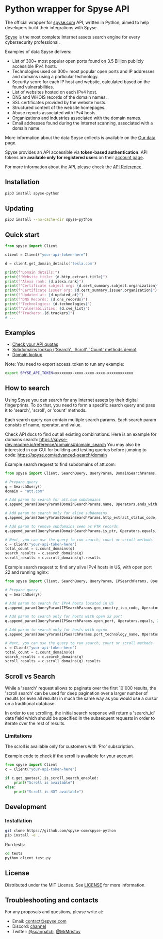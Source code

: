 # Python wrapper for Spyse API

The official wrapper for [spyse.com](https://spyse.com/) API, written in Python, aimed to help developers build their
integrations with Spyse.

[Spyse](https://spyse.com/) is the most complete Internet assets search engine for every cybersecurity
professional.

Examples of data Spyse delivers:

* List of 300+ most popular open ports found on 3.5 Billion publicly accessible IPv4 hosts.
* Technologies used on 300+ most popular open ports and IP addresses and domains using a particular technology.
* Security score for each IP host and website, calculated based on the found vulnerabilities.
* List of websites hosted on each IPv4 host.
* DNS and WHOIS records of the domain names.
* SSL certificates provided by the website hosts.
* Structured content of the website homepages.
* Abuse reports associated with IPv4 hosts.
* Organizations and industries associated with the domain names.
* Email addresses found during the Internet scanning, associated with a domain name.

More information about the data Spyse collects is available on the [Our data](https://spyse.com/our-data) page.

Spyse provides an API accessible via **token-based authentication**.
API tokens are **available only for registered users** on their [account page](https://spyse.com/user).

For more information about the API, please check the [API Reference](https://spyse-dev.readme.io/reference/quick-start).

## Installation

```bash
pip3 install spyse-python
```

## Updating

```bash
pip3 install --no-cache-dir spyse-python
```


## Quick start
```python
from spyse import Client

client = Client("your-api-token-here")

d = client.get_domain_details('tesla.com')

print(f"Domain details:")
print(f"Website title: {d.http_extract.title}")
print(f"Alexa rank: {d.alexa.rank}")
print(f"Certificate subject org: {d.cert_summary.subject.organization}")
print(f"Certificate issuer org: {d.cert_summary.issuer.organization}")
print(f"Updated at: {d.updated_at}")
print(f"DNS Records: {d.dns_records}")
print(f"Technologies: {d.technologies}")
print(f"Vulnerabilities: {d.cve_list}")
print(f"Trackers: {d.trackers}")
# ...

```

## Examples

- [Check your API quotas](./examples/get_account_quotas.py)
- [Subdomains lookup ('Search', 'Scroll', 'Count' methods demo)](./examples/subdomains_lookup.py)
- [Domain lookup](./examples/domain_lookup.py)


Note: You need to export access_token to run any example:
```bash
export SPYSE_API_TOKEN=xxxxxxxx-xxxx-xxxx-xxxx-xxxxxxxxxxxx
```

## How to search
Using Spyse you can search for any Internet assets by their digital fingerprints. To do that, you need to form a specific search query and pass it to 'search', 'scroll', or 'count' methods.

Each search query can contain multiple search params. Each search param consists of name, operator, and value. 

Check API docs to find out all existing combinations. Here is an example for domains search: https://spyse-dev.readme.io/reference/domains#domain_search
You may also be interested in our GUI for building and testing queries before jumping to code: https://spyse.com/advanced-search/domain

Example search request to find subdomains of att.com:
```python
from spyse import Client, SearchQuery, QueryParam, DomainSearchParams, Operators

# Prepare query
q = SearchQuery()
domain = "att.com"

# Add param to search for att.com subdomains
q.append_param(QueryParam(DomainSearchParams.name, Operators.ends_with, '.' + domain))

# Add param to search only for alive subdomains
q.append_param(QueryParam(DomainSearchParams.http_extract_status_code, Operators.equals, 200))

# Add param to remove subdomains seen as PTR records
q.append_param(QueryParam(DomainSearchParams.is_ptr, Operators.equals, False))

# Next, you can use the query to run search, count or scroll methods
c = Client("your-api-token-here")
total_count = c.count_domains(q)
search_results = c.search_domains(q)
scroll_results = c.scroll_domains(q).results
```

Example search request to find any alive IPv4 hosts in US, with open port 22 and running nginx:
```python
from spyse import Client, SearchQuery, QueryParam, IPSearchParams, Operators

# Prepare query
q = SearchQuery()

# Add param to search for IPv4 hosts located in US
q.append_param(QueryParam(IPSearchParams.geo_country_iso_code, Operators.equals, 'US'))

# Add param to search only for hosts with open 22 port
q.append_param(QueryParam(IPSearchParams.open_port, Operators.equals, 22))

# Add param to search only for hosts with nginx
q.append_param(QueryParam(IPSearchParams.port_technology_name, Operators.contains, "nginx"))

# Next, you can use the query to run search, count or scroll methods
c = Client("your-api-token-here")
total_count = c.count_domains(q)
search_results = c.search_domains(q)
scroll_results = c.scroll_domains(q).results
```

## Scroll vs Search
While a 'search' request allows to paginate over the first 10'000 results, the 'scroll search' can be used for deep pagination over a larger number of results (or even all results) in much the same way as you would use a cursor on a traditional database. 

In order to use scrolling, the initial search response will return a 'search_id' data field which should be specified in the subsequent requests in order to iterate over the rest of results.

### Limitations
The scroll is available only for customers with 'Pro' subscription.

Example code to check if the scroll is available for your account
```python
from spyse import Client
c = Client("your-api-token-here")

if c.get_quotas().is_scroll_search_enabled:
    print("Scroll is available")
else:
    print("Scroll is NOT available")
```


## Development

### Installation
```bash
git clone https://github.com/spyse-com/spyse-python
pip install -e .
```


Run tests:
```bash
cd tests
python client_test.py
```

## License

Distributed under the MIT License. See [LICENSE](./LICENSE.md) for more information.

## Troubleshooting and contacts

For any proposals and questions, please write at:

- Email: [contact@spyse.com](contact@spyse.com)
- Discord: [channel](https://discord.gg/XqaUP8c)
- Twitter: [@scanpatch](https://twitter.com/scanpatch), [@MrMristov](https://twitter.com/MrMristov)
